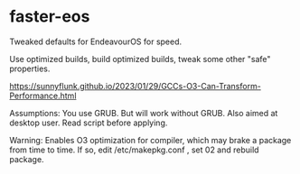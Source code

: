 # faster-eos
Tweaked defaults for EndeavourOS for speed.

Use optimized builds, build optimized builds, tweak some other "safe" properties.

https://sunnyflunk.github.io/2023/01/29/GCCs-O3-Can-Transform-Performance.html

Assumptions: You use GRUB. But will work without GRUB. Also aimed at desktop user. Read script before applying.

Warning: Enables O3 optimization for compiler, which may brake a package from time to time. If so, edit /etc/makepkg.conf
, set 02 and rebuild package.

